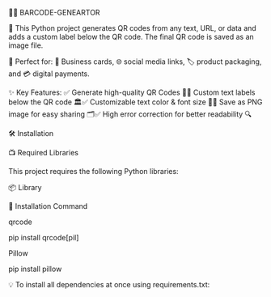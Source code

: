 🎨✨ BARCODE-GENEARTOR

🚀 This Python project generates QR codes from any text, URL, or data and adds a custom label below the QR code. The final QR code is saved as an image file.

🔹 Perfect for: 🎫 Business cards, 🌐 social media links, 🏷️ product packaging, and 💳 digital payments.

✨ Key Features:
✅ Generate high-quality QR Codes 📱✅ Custom text labels below the QR code 🏛️✅ Customizable text color & font size 🎨✅ Save as PNG image for easy sharing 🗂️✅ High error correction for better readability 🔍

🛠 Installation

📺 Required Libraries

This project requires the following Python libraries:

📦 Library

🔗 Installation Command

qrcode

pip install qrcode[pil]

Pillow

pip install pillow

💡 To install all dependencies at once using requirements.txt:
